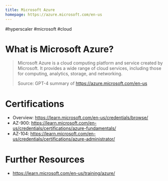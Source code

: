```yaml
---
title: Microsoft Azure
homepage: https://azure.microsoft.com/en-us
---
```


#hyperscaler #microsoft #cloud

# What is Microsoft Azure?

> Microsoft Azure is a cloud computing platform and service created by Microsoft. It provides a wide range of cloud services, including those for computing, analytics, storage, and networking.
>
> Source: GPT-4 summary of https://azure.microsoft.com/en-us

# Certifications

- Overview: https://learn.microsoft.com/en-us/credentials/browse/
- AZ-900: https://learn.microsoft.com/en-us/credentials/certifications/azure-fundamentals/
- AZ-104: https://learn.microsoft.com/en-us/credentials/certifications/azure-administrator/

# Further Resources

- https://learn.microsoft.com/en-us/training/azure/
